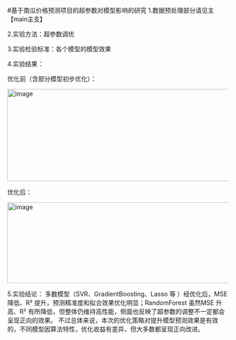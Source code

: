 #基于南瓜价格预测项目的超参数对模型影响的研究
1.数据预处理部分请见主【main主支】

2.实验方法：超参数调优

3.实验检验标准：各个模型的模型效果

4.实验结果：

优化前（含部分模型初步优化）：

<img width="692" height="210" alt="image" src="https://github.com/user-attachments/assets/69a72e17-7776-4334-8a7e-9929125e2d68" />

优化后：

<img width="692" height="184" alt="image" src="https://github.com/user-attachments/assets/67dd0e0f-81e9-408d-bc4f-134a8fe974b2" />

5.实验结论：
多数模型（SVR、GradientBoosting、Lasso 等 ）经优化后，MSE 降低、R² 提升，预测精准度和拟合效果优化明显；RandomForest 虽然MSE 升高、R² 有所降低，但整体仍维持高性能，侧面也反映了超参数的调整不一定都会呈现正向的效果。
不过总体来说，本次的优化策略对提升模型预测效果是有效的，不同模型因算法特性，优化收益有差异，但大多数都呈现正向改进。
